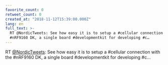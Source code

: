 ```yaml
---
favorite_count: 0
retweet_count: 0
created_at: "2018-11-12T15:39:00.000Z"
lang: en
full_text: >-
  RT @NordicTweets: See how easy it is to setup a #cellular connection with the
  #nRF9160 DK, a single board #developmentkit for developing #c…
---
```


RT [@NordicTweets](https://twitter.com/NordicTweets): See how easy it is to
setup a #cellular connection with the #nRF9160 DK, a single board
#developmentkit for developing #c…
